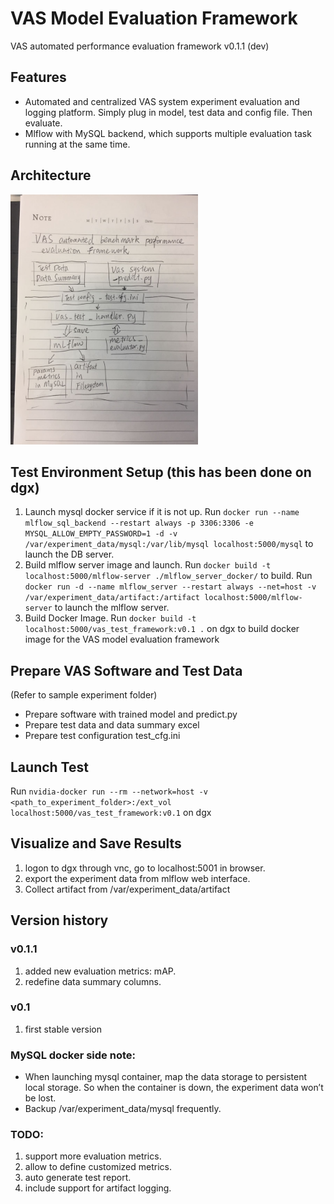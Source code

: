 # VAS Model Evaluation Framework
VAS automated performance evaluation framework v0.1.1 (dev)

## Features 
 - Automated and centralized VAS system experiment evaluation and logging platform. Simply plug in model, test data and config file. Then evaluate.
 - Mlflow with MySQL backend, which supports multiple evaluation task running at the same time.
 
## Architecture
<img src="https://github.com/dsaidgovsg/vas_model_evaluation_framework/blob/master/architecture_v0.1.jpg" width="300">

## Test Environment Setup (this has been done on dgx)
1. Launch mysql docker service if it is not up. Run `docker run --name mlflow_sql_backend --restart always -p 3306:3306 -e MYSQL_ALLOW_EMPTY_PASSWORD=1 -d -v /var/experiment_data/mysql:/var/lib/mysql localhost:5000/mysql` to launch the DB server.
2. Build mlflow server image and launch. Run `docker build -t localhost:5000/mlflow-server ./mlflow_server_docker/` to build. Run `docker run -d --name mlflow_server --restart always --net=host -v /var/experiment_data/artifact:/artifact localhost:5000/mlflow-server` to launch the mlflow server.
2. Build Docker Image. Run `docker build -t localhost:5000/vas_test_framework:v0.1 .` on dgx to build docker image for the VAS model evaluation framework

## Prepare VAS Software and Test Data
(Refer to sample experiment folder)
 - Prepare software with trained model and predict.py 
 - Prepare test data and data summary excel
 - Prepare test configuration test_cfg.ini

## Launch Test
Run `nvidia-docker run --rm --network=host -v <path_to_experiment_folder>:/ext_vol localhost:5000/vas_test_framework:v0.1` on dgx

## Visualize and Save Results
 1. logon to dgx through vnc, go to localhost:5001 in browser.
 2. export the experiment data from mlflow web interface. 
 3. Collect artifact from /var/experiment_data/artifact

## Version history

### v0.1.1 
 1. added new evaluation metrics: mAP.
 2. redefine data summary columns.

### v0.1
 1. first stable version

### MySQL docker side note:
 - When launching mysql container, map the data storage to persistent local storage. So when the container is down, the experiment data won’t be lost. 
 - Backup /var/experiment_data/mysql frequently.

### TODO:
 1. support more evaluation metrics. 
 2. allow to define customized metrics.
 3. auto generate test report.
 4. include support for artifact logging.

